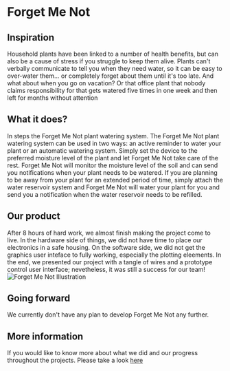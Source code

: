 # Forget Me Not
## Inspiration
Household plants have been linked to a number of health benefits, but can also be a cause of stress if you struggle to keep them alive. Plants can't verbally communicate to tell you when they need water, so it can be easy to over-water them... or completely forget about them until it's too late. And what about when you go on vacation? Or that office plant that nobody claims responsibility for that gets watered five times in one week and then left for months without attention

## What it does?
In steps the Forget Me Not plant watering system. The Forget Me Not plant watering system can be used in two ways: an active reminder to water your plant or an automatic watering system. Simply set the device to the preferred moisture level of the plant and let Forget Me Not take care of the rest. Forget Me Not will monitor the moisture level of the soil and can send you notifications when your plant needs to be watered. If you are planning to be away from your plant for an extended period of time, simply attach the water reservoir system and Forget Me Not will water your plant for you and send you a notification when the water reservoir needs to be refilled.

## Our product
After 8 hours of hard work, we almost finish making the project come to live. In the hardware side of things, we did not have time to place our electronics in a safe housing. On the software side, we did not get the graphics user inteface to fully working, especially the plotting eleements. In the end, we presented our project with a tangle of wires and a prototype control user interface; nevetheless, it was still a success for our team!
![Forget Me Not Illustration](https://challengepost-s3-challengepost.netdna-ssl.com/photos/production/software_photos/000/558/698/datas/gallery.jpg)

## Going forward
We currently don't have any plan to develop Forget Me Not any further.

## More information
If you would like to know more about what we did and our progress throughout the projects. Please take a look [here](https://devpost.com/software/forget-me-not-plant-watering-device#updates)
